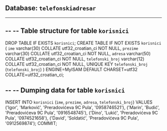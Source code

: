Database: `telefonskiadresar`
--

-- --------------------------------------------------------

--
-- Table structure for table `korisnici`
--

DROP TABLE IF EXISTS `korisnici`;
CREATE TABLE IF NOT EXISTS `korisnici` (
  `ime` varchar(30) COLLATE utf32_croatian_ci NOT NULL,
  `prezime` varchar(30) COLLATE utf32_croatian_ci NOT NULL,
  `adresa` varchar(50) COLLATE utf32_croatian_ci NOT NULL,
  `telefonski_broj` varchar(12) COLLATE utf32_croatian_ci NOT NULL,
  UNIQUE KEY `telefonski_broj` (`telefonski_broj`)
) ENGINE=MyISAM DEFAULT CHARSET=utf32 COLLATE=utf32_croatian_ci;

--
-- Dumping data for table `korisnici`
--

INSERT INTO `korisnici` (`ime`, `prezime`, `adresa`, `telefonski_broj`) VALUES
('Igor', 'Marković', 'Preradovićeva 9C Pula', '0958746521'),
('Marin', 'Budić', 'Preradovićeva 9C Pula', '0916548745'),
('Dino', 'Lukić', 'Preradovićeva 9C Pula', '0974521658'),
('David', 'Soldatić', 'Preradovićeva 9C Pula', '0912569874');
COMMIT;
